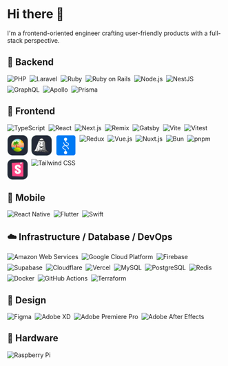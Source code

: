 # Hi there 🦄

I'm a frontend-oriented engineer crafting user-friendly products with a full-stack perspective.

## 🧠 Backend
<div style="display:flex;gap:8px;flex-wrap:wrap;">
  <img src="https://skillicons.dev/icons?i=php" alt="PHP" />
  <img src="https://skillicons.dev/icons?i=laravel" alt="Laravel" />
  <img src="https://skillicons.dev/icons?i=ruby" alt="Ruby" />
  <img src="https://skillicons.dev/icons?i=rails" alt="Ruby on Rails" />
  <img src="https://skillicons.dev/icons?i=nodejs" alt="Node.js" />
  <img src="https://skillicons.dev/icons?i=nestjs" alt="NestJS" />
  <img src="https://skillicons.dev/icons?i=graphql" alt="GraphQL" />
  <img src="https://skillicons.dev/icons?i=apollo" alt="Apollo" />
  <img src="https://skillicons.dev/icons?i=prisma" alt="Prisma" />
</div>

## 💅 Frontend
<div style="display:flex;gap:8px;flex-wrap:wrap;">
  <img src="https://skillicons.dev/icons?i=ts" alt="TypeScript" />
  <img src="https://skillicons.dev/icons?i=react" alt="React" />
  <img src="https://skillicons.dev/icons?i=next" alt="Next.js" />
  <img src="https://skillicons.dev/icons?i=remix" alt="Remix" />
  <img src="https://skillicons.dev/icons?i=gatsby" alt="Gatsby" />
  <img src="https://skillicons.dev/icons?i=vite" alt="Vite" />
  <img src="https://skillicons.dev/icons?i=vitest" alt="Vitest" />
  <img src="./images/tanstack.png" alt="TanStack Query" width="48" />
  <img src="./images/jotai.png" alt="Jotai" width="48" />
  <img src="./images/recoil.png" alt="Recoil" width="48" />
  <img src="https://skillicons.dev/icons?i=redux" alt="Redux" />
  <img src="https://skillicons.dev/icons?i=vue" alt="Vue.js" />
  <img src="https://skillicons.dev/icons?i=nuxt" alt="Nuxt.js" />
  <img src="https://skillicons.dev/icons?i=bun" alt="Bun" />
  <img src="https://skillicons.dev/icons?i=pnpm" alt="pnpm" />
  <img src="./images/storybook.png" alt="Storybook" height="48" />
  <img src="https://skillicons.dev/icons?i=tailwind" alt="Tailwind CSS" />
</div>

## 📱 Mobile
<div style="display:flex;gap:8px;flex-wrap:wrap;">
  <img src="https://skillicons.dev/icons?i=react" alt="React Native" />
  <img src="https://skillicons.dev/icons?i=flutter" alt="Flutter" />
  <img src="https://skillicons.dev/icons?i=swift" alt="Swift" />
</div>

## ☁️ Infrastructure / Database / DevOps
<div style="display:flex;gap:8px;flex-wrap:wrap;">
  <img src="https://skillicons.dev/icons?i=aws" alt="Amazon Web Services" />
  <img src="https://skillicons.dev/icons?i=gcp" alt="Google Cloud Platform" />
  <img src="https://skillicons.dev/icons?i=firebase" alt="Firebase" />
  <img src="https://skillicons.dev/icons?i=supabase" alt="Supabase" />
  <img src="https://skillicons.dev/icons?i=cloudflare" alt="Cloudflare" />
  <img src="https://skillicons.dev/icons?i=vercel" alt="Vercel" />
  <img src="https://skillicons.dev/icons?i=mysql" alt="MySQL" />
  <img src="https://skillicons.dev/icons?i=postgres" alt="PostgreSQL" />
  <img src="https://skillicons.dev/icons?i=redis" alt="Redis" />
  <img src="https://skillicons.dev/icons?i=docker" alt="Docker" />
  <img src="https://skillicons.dev/icons?i=githubactions" alt="GitHub Actions" />
  <img src="https://skillicons.dev/icons?i=terraform" alt="Terraform" />
</div>

## 🎨 Design
<div style="display:flex;gap:8px;flex-wrap:wrap;">
  <img src="https://skillicons.dev/icons?i=figma" alt="Figma" />
  <img src="https://skillicons.dev/icons?i=xd" alt="Adobe XD" />
  <img src="https://skillicons.dev/icons?i=pr" alt="Adobe Premiere Pro" />
  <img src="https://skillicons.dev/icons?i=ae" alt="Adobe After Effects" />
</div>

## 🤖 Hardware
<div style="display:flex;gap:8px;flex-wrap:wrap;">
  <img src="https://skillicons.dev/icons?i=raspberrypi" alt="Raspberry Pi" />
</div>
